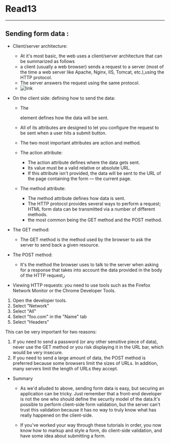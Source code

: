 # Read13

____________

## Sending form data :

  - Client/server architecture:
    - At it's most basic, the web uses a client/server architecture that can be summarized as follows
    - a client (usually a web browser) sends a request to a server (most of the time a web server like Apache, Nginx, IIS, Tomcat, etc.),using the HTTP protocol. 
    - The server answers the request using the same protocol.
    - ![link](https://developer.mozilla.org/files/4291/client-server.png)
    
 - On the client side: defining how to send the data:
   
   - The <form> element defines how the data will be sent.
   - All of its attributes are designed to let you configure the request to be sent when a user hits a submit button.
   - The two most important attributes are action and method.
   
   - The action attribute:
      - The action attribute defines where the data gets sent. 
      - Its value must be a valid relative or absolute URL.
      - If this attribute isn't provided, the data will be sent to the URL of the page containing the form — the current page.
      
   - The method attribute:
     - The method attribute defines how data is sent.
     -  The HTTP protocol provides several ways to perform a request; HTML form data can be transmitted via a number of different methods.
     - the most common being the GET method and the POST method.
     
  - The GET method:
    - The GET method is the method used by the browser to ask the server to send back a given resource.
    
  - The POST method:
    - It's the method the browser uses to talk to the server when asking for a response that takes into account the data provided in the body of the HTTP requestز
   
 - Viewing HTTP requests: you need to use tools such as the Firefox Network Monitor or the Chrome Developer Tools.
  1. Open the developer tools.
  2. Select "Network"
  3. Select "All"
  4. Select "foo.com" in the "Name" tab
  5. Select "Headers"
  
  This can be very important for two reasons:
  1. If you need to send a password (or any other sensitive piece of data), never use the GET method or you risk displaying it in the URL bar, which would be very insecure.
  2. If you need to send a large amount of data, the POST method is preferred because some browsers limit the sizes of URLs. In addition, many servers limit the length of URLs they accept.
  
  
 - Summary
   - As we'd alluded to above, sending form data is easy, but securing an application can be tricky. Just remember that a front-end developer is not the one who should define the security model of the data.It's possible to perform client-side form validation, but the server can't trust this validation because it has no way to truly know what has really happened on the client-side.

   - If you've worked your way through these tutorials in order, you now know how to markup and style a form, do client-side validation, and have some idea about submitting a form.
